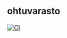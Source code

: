 ## ohtuvarasto

[![CI](https://github.com/VeetiKu/ohtuvarasto/actions/workflows/main.yml/badge.svg)](https://github.com/VeetiKu/ohtuvarasto/actions/workflows/main.yml)
